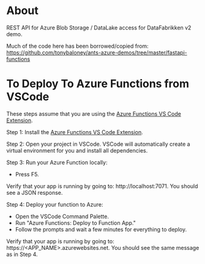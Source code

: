 # About

REST API for Azure Blob Storage / DataLake access for DataFabrikken v2 demo.

Much of the code here has been borrowed/copied from:  https://github.com/tonybaloney/ants-azure-demos/tree/master/fastapi-functions

# To Deploy To Azure Functions from VSCode

These steps assume that you are using the [Azure Functions VS Code Extension](https://marketplace.visualstudio.com/items?itemName=ms-azuretools.vscode-azurefunctions).

Step 1:  Install the [Azure Functions VS Code Extension](https://marketplace.visualstudio.com/items?itemName=ms-azuretools.vscode-azurefunctions).

Step 2:  Open your project in VSCode.  VSCode will automatically create a virtual environment for you and install all dependencies.

Step 3:  Run your Azure Function locally:

  * Press F5.

Verify that your app is running by going to:  http://localhost:7071.  You should see a JSON response.

Step 4:  Deploy your function to Azure:

  * Open the VSCode Command Palette.
  * Run "Azure Functions:  Deploy to Function App."
  * Follow the prompts and wait a few minutes for everything to deploy.

Verify that your app is running by going to:  https://<APP_NAME>.azurewebsites.net.  You should see the same message as in Step 4.